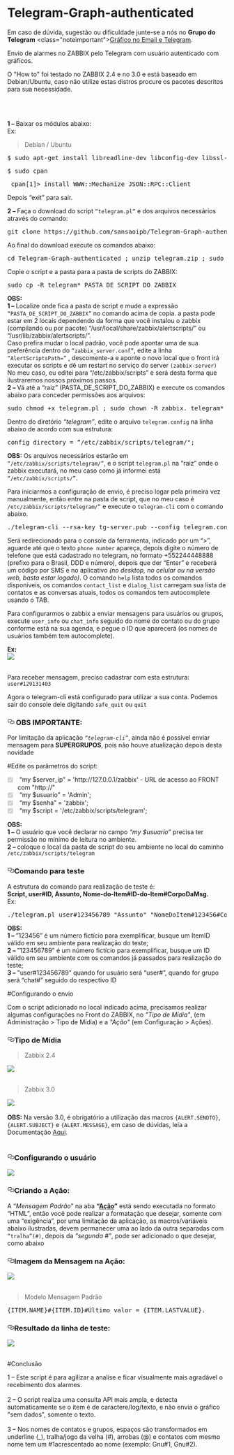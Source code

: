 # Telegram-Graph-authenticated
Em caso de dúvida, sugestão ou dificuldade junte-se a nós no <b>Grupo do Telegram</b> <class="noteimportant"><a href="https://telegram.me/joinchat/B7JjiwivOYVKq5gPNDqFSA" class="wikilink2" title="Ingressar no Grupo" rel="nofollow">Gráfico no Email e Telegram</a>.

Envio de alarmes no ZABBIX pelo Telegram com usuário autenticado com gráficos.<br>
<!-- O "How to" foi testado no ZABBIX 2.4 e no 3.0 com base em Debian. -->

O "How to" foi testado no ZABBIX 2.4 e no 3.0 e está baseado em Debian/Ubuntu, caso não utilize estas distros procure os pacotes descritos para sua necessidade.

<br>
<br>

<b>1 – </b> Baixar os módulos abaixo:
<br>
Ex:<br>
<blockquote> <p>Debian / Ubuntu</p> </blockquote>
<pre>$ sudo apt-get install libreadline-dev libconfig-dev libssl-dev libevent-dev libjansson-dev libpython-dev libpython3-all-dev liblua5.2-dev git unzip make<br></pre>

<pre>$ sudo cpan</pre>
<pre> cpan[1]> install WWW::Mechanize JSON::RPC::Client</pre>
Depois “exit” para sair.


<!--<blockquote> <p>CentOS 6.x e 7</p> </blockquote>
<pre>yum install perl-WWW-Mechanize perl-MIME-Lite perl-JSON-RPC</pre>
<blockquote> <p>CentOS 6.x e 7</p> </blockquote>
<pre>sudo yum install epel-release</pre>
<pre>sudo yum install telegram-cli.x86_64 openssl-devel libconfig-devel readline-devel git unzip make perl-WWW-Mechanize perl-MIME-Lite perl-JSON-RPC </pre> -->

<b>2 – </b> Faça o download do script <code>“telegram.pl“</code> e dos arquivos necessários através do comando:
<pre>git clone https://github.com/sansaoipb/Telegram-Graph-authenticated</pre>

Ao final do download execute os comandos abaixo:
<pre>cd Telegram-Graph-authenticated ; unzip telegram.zip ; sudo rm -rf README.md ; sudo rm -rf telegram.zip ; cd telegram ; sudo chmod +x telegram-cli ; cd ..</pre>

Copie o script e a pasta para a pasta de scripts do ZABBIX:
<pre>sudo cp -R telegram* PASTA_DE_SCRIPT_DO_ZABBIX</pre>
<b>OBS:</b><br>
<b>1 – </b> Localize onde fica a pasta de script e mude a expressão <code>“PASTA_DE_SCRIPT_DO_ZABBIX”</code> no comando acima de copia.
a pasta pode estar em 2 locais dependendo da forma que você instalou o zabbix (compilando ou por pacote) “/usr/local/share/zabbix/alertscripts/” ou “/usr/lib/zabbix/alertscripts/”.<br>
Caso prefira mudar o local padrão, você pode apontar uma de sua preferência dentro do <code>“zabbix_server.conf”</code>, edite a linha <code>“AlertScriptsPath=”</code> , descomente-a e aponte o novo local que o front irá executar os scripts e dê um restart no serviço do server <code>(zabbix-server)</code>
No meu caso, eu editei para “/etc/zabbix/scripts” e será desta forma que ilustraremos nossos próximos passos.<br>
<b>2 – </b> Vá até a “raiz” (PASTA_DE_SCRIPT_DO_ZABBIX) e execute os comandos abaixo para conceder permissões aos arquivos:
<pre>sudo chmod +x telegram.pl ; sudo chown -R zabbix. telegram*</pre>

Dentro do diretório <i>“telegram”</i>, edite o arquivo <code>telegram.config</code> na linha abaixo de acordo com sua estrutura:

<pre>config_directory = “/etc/zabbix/scripts/telegram/";</pre>

<b>OBS:</b> Os arquivos necessários estarão em <code>“/etc/zabbix/scripts/telegram/”</code>, e o script <code>telegram.pl</code> na “raiz” onde o zabbix executará, no meu caso como já informei está <code>“/etc/zabbix/scripts/”</code>.


Para iniciarmos a configuração de envio, é preciso logar pela primeira vez manualmente, então entre na pasta de script, que no meu caso é <code>/etc/zabbix/scripts/telegram/”</code> e execute o <code>telegram-cli</code> com o comando abaixo.
<pre>./telegram-cli --rsa-key tg-server.pub --config telegram.config</pre>

Será redirecionado para o console da ferramenta, indicado por um “>”, aguarde até que o texto <code>phone number</code> apareça, depois digite o número de telefone que está cadastrado no telegram, no formato +552244448888 (prefixo para o Brasil, DDD e número), depois que der “Enter” e receberá um código por SMS e no aplicativo <i>(no desktop, no celular ou na versão web, basta estar logado)</i>.
O comando <code>help</code> lista todos os comandos disponíveis, os comandos <code>contact_list</code> e <code>dialog_list</code> carregam sua lista de contatos e as conversas atuais, todos os comandos tem autocomplete usando o TAB.

Para configurarmos o zabbix a enviar mensagens para usuários ou grupos, execute <code>user_info</code> ou <code>chat_info</code> seguido do nome do contato ou do grupo conforme está na sua agenda, e pegue o ID que aparecerá (os nomes de usuários também tem autocomplete). 

<b>Ex:</b><br>
<img src="https://lh3.googleusercontent.com/-LuDCum9gPPo/V3nNSlyr3JI/AAAAAAAAI5Q/fGqNP7E8u3sb0gTD-6Qza3GacVIySqanwCCo/s404/user_info.JPG"/><br><br>

Para receber mensagem, preciso cadastrar com esta estrutura: <code>user#129131403</code>

Agora o telegram-cli está configurado para utilizar a sua conta. Podemos sair do console dele digitando <code>safe_quit</code> ou <code>quit</code>


<h3><a id="user-content-features" class="anchor" href="#features" aria-hidden="true"><svg aria-hidden="true" class="octicon octicon-link" height="16" role="img" version="1.1" viewBox="0 0 16 16" width="16"><path d="M4 9h1v1h-1c-1.5 0-3-1.69-3-3.5s1.55-3.5 3-3.5h4c1.45 0 3 1.69 3 3.5 0 1.41-0.91 2.72-2 3.25v-1.16c0.58-0.45 1-1.27 1-2.09 0-1.28-1.02-2.5-2-2.5H4c-0.98 0-2 1.22-2 2.5s1 2.5 2 2.5z m9-3h-1v1h1c1 0 2 1.22 2 2.5s-1.02 2.5-2 2.5H9c-0.98 0-2-1.22-2-2.5 0-0.83 0.42-1.64 1-2.09v-1.16c-1.09 0.53-2 1.84-2 3.25 0 1.81 1.55 3.5 3 3.5h4c1.45 0 3-1.69 3-3.5s-1.5-3.5-3-3.5z"></path></svg></a> OBS IMPORTANTE:</h3>
Por limitação da aplicação <code><i>“telegram-cli”</i></code>, ainda não é possível enviar mensagem para <b>SUPERGRUPOS</b>, pois não houve atualização depois desta novidade


#Edite os parâmetros do script:

<ul class="task-list">
<li class="task-list-item"><input type="checkbox" class="task-list-item-checkbox" checked="checked" disabled="disabled"><font><font class=""> “my $server_ip” = 'http://127.0.0.1/zabbix' - URL de acesso ao FRONT com "http://" </font></font></li>
<li class="task-list-item"><input type="checkbox" class="task-list-item-checkbox" checked="checked" disabled="disabled"><font><font class=""> “my $usuario”   = 'Admin';</font></font></li>
<li class="task-list-item"><input type="checkbox" class="task-list-item-checkbox" checked="checked" disabled="disabled"><font><font class=""> “my $senha”     = 'zabbix';</font></font></li>
<li class="task-list-item"><input type="checkbox" class="task-list-item-checkbox" checked="checked" disabled="disabled"><font><font class=""> “my $script    = '/etc/zabbix/scripts/telegram';</font></font></li>
</ul>
<b>OBS:</b><br>
<b>1 – </b>O usuário que você declarar no campo <i>“my $usuario”</i> precisa ter permissão no mínimo de leitura no ambiente.<br>
<b>2 – </b> coloque o local da pasta de script do seu ambiente no local do caminho <code>/etc/zabbix/scripts/telegram</code>

<h3><a id="user-content-features" class="anchor" href="#features" aria-hidden="true"><svg aria-hidden="true" class="octicon octicon-link" height="16" role="img" version="1.1" viewBox="0 0 16 16" width="16"><path d="M4 9h1v1h-1c-1.5 0-3-1.69-3-3.5s1.55-3.5 3-3.5h4c1.45 0 3 1.69 3 3.5 0 1.41-0.91 2.72-2 3.25v-1.16c0.58-0.45 1-1.27 1-2.09 0-1.28-1.02-2.5-2-2.5H4c-0.98 0-2 1.22-2 2.5s1 2.5 2 2.5z m9-3h-1v1h1c1 0 2 1.22 2 2.5s-1.02 2.5-2 2.5H9c-0.98 0-2-1.22-2-2.5 0-0.83 0.42-1.64 1-2.09v-1.16c-1.09 0.53-2 1.84-2 3.25 0 1.81 1.55 3.5 3 3.5h4c1.45 0 3-1.69 3-3.5s-1.5-3.5-3-3.5z"></path></svg></a>Comando para teste</h3>

A estrutura do comando para realização de teste é:<br>
<b>Script, user#ID, Assunto, Nome-do-Item#ID-do-Item#CorpoDaMsg.</b><br>
Ex:<br>
<pre>./telegram.pl user#123456789 "Assunto" "NomeDoItem#123456#CorpoDaMsg"<br></pre>
<b>OBS:</b><br>
<b>1 – </b>”123456” é um número fictício para exemplificar, busque um ItemID válido em seu ambiente para realização do teste;<br>
<b>2 – </b>”123456789” é um número fictício para exemplificar, busque um ID válido em seu ambiente com os comandos já passados para realização do teste;<br>
<b>3 – </b>"user#123456789" quando for usuário será “user#”, quando for grupo será “chat#” seguido do respectivo ID<br>

#Configurando o envio

Com o script adicionado no local indicado acima, precisamos realizar algumas configurações no Front do ZABBIX, no <i>"Tipo de Mídia"</i>, (em Administração  > Tipo de Mídia) e a <i>"Ação"</i> (em Configuração  > Ações).

<h3><a id="user-content-features" class="anchor" href="#features" aria-hidden="true"><svg aria-hidden="true" class="octicon octicon-link" height="16" role="img" version="1.1" viewBox="0 0 16 16" width="16"><path d="M4 9h1v1h-1c-1.5 0-3-1.69-3-3.5s1.55-3.5 3-3.5h4c1.45 0 3 1.69 3 3.5 0 1.41-0.91 2.72-2 3.25v-1.16c0.58-0.45 1-1.27 1-2.09 0-1.28-1.02-2.5-2-2.5H4c-0.98 0-2 1.22-2 2.5s1 2.5 2 2.5z m9-3h-1v1h1c1 0 2 1.22 2 2.5s-1.02 2.5-2 2.5H9c-0.98 0-2-1.22-2-2.5 0-0.83 0.42-1.64 1-2.09v-1.16c-1.09 0.53-2 1.84-2 3.25 0 1.81 1.55 3.5 3 3.5h4c1.45 0 3-1.69 3-3.5s-1.5-3.5-3-3.5z"></path></svg></a>Tipo de Mídia</h3>
<blockquote> <p>Zabbix 2.4</p> </blockquote>
<img src="https://lh3.googleusercontent.com/-cMFxmglWDvA/V3a0YmX_apI/AAAAAAAAI38/hYdudPHkIL4mUxEKjCw7tjEPUEfz1ormgCCo/s425/TelegramType2.4.JPG"/><br><br>
<blockquote> <p>Zabbix 3.0</p> </blockquote>
<img src="https://lh3.googleusercontent.com/-NLsIJkruJVM/V3a0Ypwn7TI/AAAAAAAAI38/0hU6LsD3AGUYQ98i0V0UIznXrFiz2KnBgCCo/s515/TelegramType3.0.JPG"/><br><br>
<b>OBS:</b> Na versão 3.0, é obrigatório a utilização das macros <code>{ALERT.SENDTO}</code>, <code>{ALERT.SUBJECT}</code> e <code>{ALERT.MESSAGE}</code>, em caso de dúvidas, leia a Documentação 
<class="noteimportant"><a href="https://www.zabbix.com/documentation/3.0/manual/config/notifications/media/script" class="wikilink2" title="Documentação Oficial" rel="nofollow">Aqui</a>.<br><br>

<h3><a id="user-content-features" class="anchor" href="#features" aria-hidden="true"><svg aria-hidden="true" class="octicon octicon-link" height="16" role="img" version="1.1" viewBox="0 0 16 16" width="16"><path d="M4 9h1v1h-1c-1.5 0-3-1.69-3-3.5s1.55-3.5 3-3.5h4c1.45 0 3 1.69 3 3.5 0 1.41-0.91 2.72-2 3.25v-1.16c0.58-0.45 1-1.27 1-2.09 0-1.28-1.02-2.5-2-2.5H4c-0.98 0-2 1.22-2 2.5s1 2.5 2 2.5z m9-3h-1v1h1c1 0 2 1.22 2 2.5s-1.02 2.5-2 2.5H9c-0.98 0-2-1.22-2-2.5 0-0.83 0.42-1.64 1-2.09v-1.16c-1.09 0.53-2 1.84-2 3.25 0 1.81 1.55 3.5 3 3.5h4c1.45 0 3-1.69 3-3.5s-1.5-3.5-3-3.5z"></path></svg></a>Configurando o usuário</h3>

<img src="https://lh3.googleusercontent.com/-EJBhkLJPcKc/V3a0YT2d1nI/AAAAAAAAI38/L3J3QR2EnyMXrnDaeZqwaCkulRasvYthwCCo/s426/TelegramMedia.JPG"/><br>

<h3><a id="user-content-features" class="anchor" href="#features" aria-hidden="true"><svg aria-hidden="true" class="octicon octicon-link" height="16" role="img" version="1.1" viewBox="0 0 16 16" width="16"><path d="M4 9h1v1h-1c-1.5 0-3-1.69-3-3.5s1.55-3.5 3-3.5h4c1.45 0 3 1.69 3 3.5 0 1.41-0.91 2.72-2 3.25v-1.16c0.58-0.45 1-1.27 1-2.09 0-1.28-1.02-2.5-2-2.5H4c-0.98 0-2 1.22-2 2.5s1 2.5 2 2.5z m9-3h-1v1h1c1 0 2 1.22 2 2.5s-1.02 2.5-2 2.5H9c-0.98 0-2-1.22-2-2.5 0-0.83 0.42-1.64 1-2.09v-1.16c-1.09 0.53-2 1.84-2 3.25 0 1.81 1.55 3.5 3 3.5h4c1.45 0 3-1.69 3-3.5s-1.5-3.5-3-3.5z"></path></svg></a>Criando a Ação:</h3>

A “<i>Mensagem Padrão</i>” na aba <b>“<u>Ação</u>”</b> está sendo executada no formato “HTML”, então você pode realizar a formatação que desejar, somente com uma “exigência”, por uma limitação da aplicação, as macros/variáveis abaixo ilustradas, devem permanecer uma ao lado da outra separadas com <code>“tralha”(#)</code>, depois da <i>“segunda #”</i>, pode ser adicionado o que desejar, como abaixo
<br>
<h3><a id="user-content-features" class="anchor" href="#features" aria-hidden="true"><svg aria-hidden="true" class="octicon octicon-link" height="16" role="img" version="1.1" viewBox="0 0 16 16" width="16"><path d="M4 9h1v1h-1c-1.5 0-3-1.69-3-3.5s1.55-3.5 3-3.5h4c1.45 0 3 1.69 3 3.5 0 1.41-0.91 2.72-2 3.25v-1.16c0.58-0.45 1-1.27 1-2.09 0-1.28-1.02-2.5-2-2.5H4c-0.98 0-2 1.22-2 2.5s1 2.5 2 2.5z m9-3h-1v1h1c1 0 2 1.22 2 2.5s-1.02 2.5-2 2.5H9c-0.98 0-2-1.22-2-2.5 0-0.83 0.42-1.64 1-2.09v-1.16c-1.09 0.53-2 1.84-2 3.25 0 1.81 1.55 3.5 3 3.5h4c1.45 0 3-1.69 3-3.5s-1.5-3.5-3-3.5z"></path></svg></a>Imagem da Mensagem na Ação:</h3>

<img src="https://lh3.googleusercontent.com/-WMFZj7-U5HY/V3a0YQ63WOI/AAAAAAAAI38/kWKdgzr6haIsI8RW89cHbA79Wec_j7jzQCCo/s505/TelegramAction.JPG"/><br><br>

<blockquote> Modelo Mensagem Padrão</blockquote>
<pre>{ITEM.NAME}#{ITEM.ID}#Último valor = {ITEM.LASTVALUE}.</pre>


<h3><a id="user-content-features" class="anchor" href="#features" aria-hidden="true"><svg aria-hidden="true" class="octicon octicon-link" height="16" role="img" version="1.1" viewBox="0 0 16 16" width="16"><path d="M4 9h1v1h-1c-1.5 0-3-1.69-3-3.5s1.55-3.5 3-3.5h4c1.45 0 3 1.69 3 3.5 0 1.41-0.91 2.72-2 3.25v-1.16c0.58-0.45 1-1.27 1-2.09 0-1.28-1.02-2.5-2-2.5H4c-0.98 0-2 1.22-2 2.5s1 2.5 2 2.5z m9-3h-1v1h1c1 0 2 1.22 2 2.5s-1.02 2.5-2 2.5H9c-0.98 0-2-1.22-2-2.5 0-0.83 0.42-1.64 1-2.09v-1.16c-1.09 0.53-2 1.84-2 3.25 0 1.81 1.55 3.5 3 3.5h4c1.45 0 3-1.69 3-3.5s-1.5-3.5-3-3.5z"></path></svg></a>Resultado da linha de teste:</h3>

<img src="https://lh3.googleusercontent.com/-jij9affl1v0/V3a-HZEQ0eI/AAAAAAAAI4I/X8_XdC7760A94B22ULi6_ANwgW0Ni3YPgCCo/s687/TelegramResult.JPG"/>
<br>
<br>

#Conclusão

1 – Este script é para agilizar a analise e ficar visualmente mais agradável o recebimento dos alarmes.<br><br>
2 – O script realiza uma consulta API mais ampla, e detecta automaticamente se o item é de caractere/log/texto, e não envia o gráfico "sem dados", somente o texto. <br><br>
3 – Nos nomes de contatos e grupos, espaços são transformados em underline (_), tralha/jogo da velha (#), arrobas (@) e contatos com mesmo nome tem um #1acrescentado ao nome (exemplo: Gnu#1, Gnu#2).

